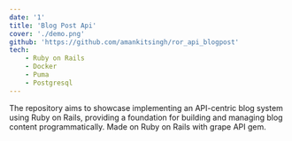 ```yaml
---
date: '1'
title: 'Blog Post Api'
cover: './demo.png'
github: 'https://github.com/amankitsingh/ror_api_blogpost'
tech:
	- Ruby on Rails
	- Docker
	- Puma
	- Postgresql
---
```


The repository aims to showcase implementing an API-centric blog system using Ruby on Rails, providing a foundation for building and managing blog content programmatically. Made on Ruby on Rails with grape API gem.
